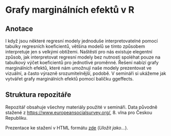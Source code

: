 # Grafy marginálních efektů v R

## Anotace

I když jsou některé regresní modely jednoduše interpretovatelné pomocí tabulky regresních koeficientů, většina modelů se tímto způsobem interpretuje jen s velkými obtížemi. Naštěstí pro nás existuje elegentní způsob, jak interpretovat regresní modely bez nutnosti spoléhat pouze na tabulkový výčet koeficientů pro jednotlivé proměnné. Řešení nabízí grafy marginálních efektů, které nám umožnují naše modely prezentovat ve vizuální, a často výrazně srozumitelnější, podobě. V semináři si ukážeme jak vytvářet grafy marginálních efektů pomocí balíčku ggeffects.

## Struktura repozitáře

Repozitář obsahuje všechny materiály použité v semináři. Data původně stažené z https://www.europeansocialsurvey.org/, 8. vlna pro Českou Republiku.

Prezentace ke stažení v HTML formátu [zde](https://github.com/alesvomacka/workshop_ggeffects/blob/master/02_ggeffects_slides.html) (*Uložit jako...*).